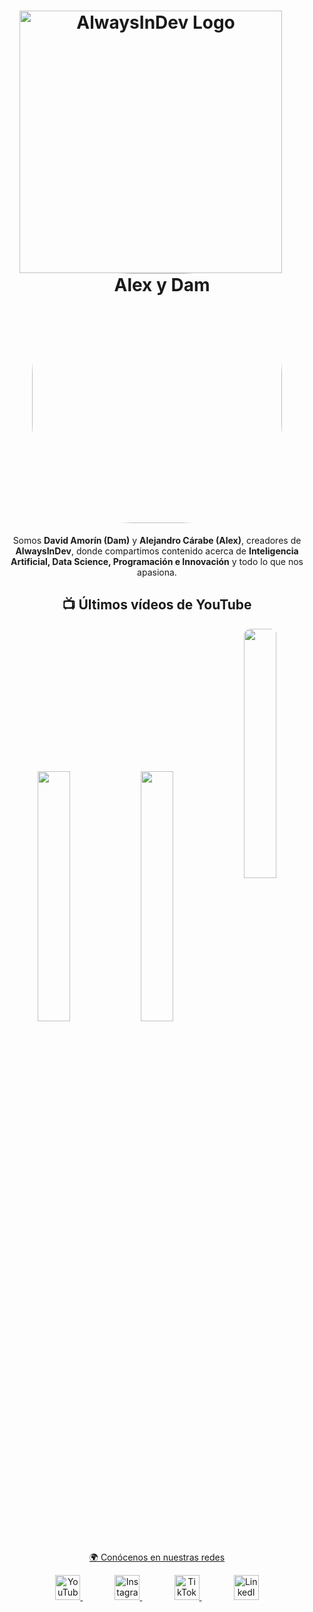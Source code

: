 <h1 align="center">
  <img src="https://github.com/user-attachments/assets/b36c4656-8610-4dfc-a338-a9888767263d" alt="AlwaysInDev Logo" width="420" style="vertical-align: up; margin-right: 20px;"/>
  <img src="https://github.com/user-attachments/assets/02d502f3-66c0-44a3-81bf-5845f9a5713b" alt="Alex y Dam" width="400" style="vertical-align: middle; border-radius: 40%;"/>
</h1>


<p align="center"> Somos <b>David Amorín (Dam)</b> y <b>Alejandro Cárabe (Alex)</b>, creadores de <b>AlwaysInDev</b>, donde compartimos contenido acerca de <b>Inteligencia Artificial, Data Science, Programación e Innovación</b> y todo lo que nos apasiona. </p>

<h2 align="center"> 📺 Últimos vídeos de YouTube </h2>


<p align="center">
  <a href="https://www.youtube.com/watch?v=v0T4k-apYrE"><img src="https://i.ytimg.com/vi/v0T4k-apYrE/mqdefault.jpg" width="32%" /></a>
  <a href="https://www.youtube.com/watch?v=vgVkJifl6AQ"><img src="https://i.ytimg.com/vi/vgVkJifl6AQ/mqdefault.jpg" width="32%" /></a>
  <a href="https://www.youtube.com/watch?v=Kd17haTxm0c"><img src="https://i.ytimg.com/vi/Kd17haTxm0c/mqdefault.jpg" width="32%" style="vertical-align: middle; border-radius: 40%; /></a>
</p>


<h2 align="center"> 🌍 Conócenos en nuestras redes </h2>


<p align="center">
  <a href="https://www.youtube.com/@InDevAlways">
    <img src="https://cdn-icons-png.flaticon.com/512/1384/1384060.png" width="40" alt="YouTube"/>
  </a>&nbsp;&nbsp;&nbsp;&nbsp;&nbsp;&nbsp;&nbsp;&nbsp;&nbsp;&nbsp;&nbsp;&nbsp;
  <a href="https://www.instagram.com/alwaysindev/">
    <img src="https://cdn-icons-png.flaticon.com/512/1384/1384063.png" width="40" alt="Instagram"/>
  </a>&nbsp;&nbsp;&nbsp;&nbsp;&nbsp;&nbsp;&nbsp;&nbsp;&nbsp;&nbsp;&nbsp;&nbsp;
  <a href="https://www.tiktok.com/@always_indev">
    <img src="https://cdn-icons-png.flaticon.com/512/3046/3046126.png" width="40" alt="TikTok"/>
  </a>&nbsp;&nbsp;&nbsp;&nbsp;&nbsp;&nbsp;&nbsp;&nbsp;&nbsp;&nbsp;&nbsp;&nbsp;
  <a href="https://www.linkedin.com/company/106130404/">
    <img src="https://cdn-icons-png.flaticon.com/512/1384/1384014.png" width="40" alt="LinkedIn"/>
  </a>
</p>
